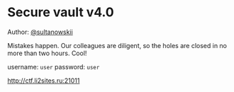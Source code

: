 # Secure vault v4.0
Author: [@sultanowskii](http://t.me/sultanowskii)

Mistakes happen. Our colleagues are diligent, so the holes are closed in no more than two hours. Cool!

username: `user` password: `user`

http://ctf.li2sites.ru:21011
